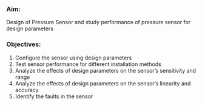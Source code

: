 ### Aim: 
Design of Pressure Sensor and study performance of pressure sensor for design parameters


### Objectives:
1.	Configure the sensor using design parameters
2.	Test sensor performance for different installation methods
3.	Analyze the effects of design parameters on the sensor’s sensitivity and range
4.	Analyze the effects of design parameters on the sensor’s linearity and accuracy
5.	Identify the faults in the sensor


